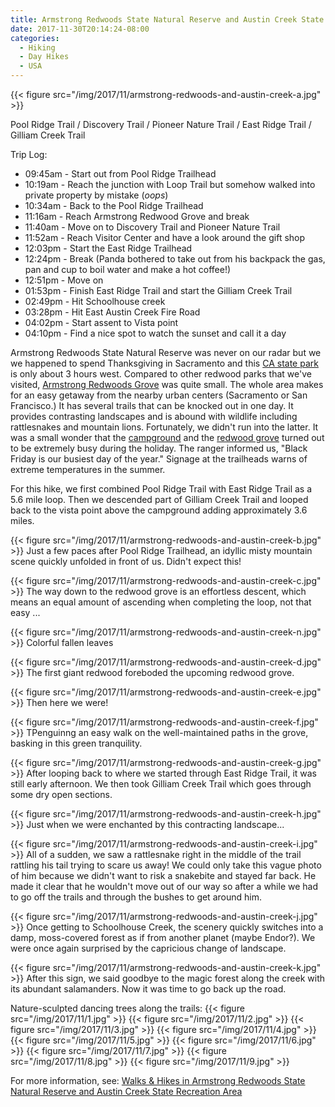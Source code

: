 ```yaml
---
title: Armstrong Redwoods State Natural Reserve and Austin Creek State Recreation Area
date: 2017-11-30T20:14:24-08:00
categories:
  - Hiking
  - Day Hikes
  - USA
---
```


{{< figure src="/img/2017/11/armstrong-redwoods-and-austin-creek-a.jpg"  >}}

<p>
<p>

Pool Ridge Trail / Discovery Trail / Pioneer Nature Trail / East Ridge Trail / Gilliam Creek Trail

Trip Log:

* 09:45am - Start out from Pool Ridge Trailhead
* 10:19am - Reach the junction with Loop Trail but somehow walked into private property by mistake (_oops_)
* 10:34am - Back to the Pool Ridge Trailhead
* 11:16am - Reach Armstrong Redwood Grove and break
* 11:40am - Move on to Discovery Trail and Pioneer Nature Trail
* 11:52am - Reach Visitor Center and have a look around the gift shop
* 12:03pm - Start the East Ridge Trailhead
* 12:24pm - Break (Panda bothered to take out from his backpack the gas, pan and cup to boil water and make a hot coffee!)
* 12:51pm - Move on
* 01:53pm - Finish East Ridge Trail and start the Gilliam Creek Trail
* 02:49pm - Hit Schoolhouse creek
* 03:28pm - Hit East Austin Creek Fire Road
* 04:02pm - Start assent to Vista point
* 04:10pm - Find a nice spot to watch the sunset and call it a day

<!--more-->

Armstrong Redwoods State Natural Reserve was never on our radar but we we happened to spend Thanksgiving in Sacramento and this [CA state park](https://www.parks.ca.gov/?page_id=452) is only about 3 hours west. Compared to other redwood parks that we've visited, [Armstrong Redwoods Grove](https://www.parks.ca.gov/?page_id=450) was quite small. The whole area makes for an easy getaway from the nearby urban centers (Sacramento or San Francisco.) It has several trails that can be knocked out in one day. It provides contrasting landscapes and is abound with wildlife including rattlesnakes and mountain lions. Fortunately, we didn't run into the latter. It was a small wonder that the [campground](https://www.hipcamp.com/california/austin-creek-state-recreation-area/bullfrog-pond-campground)  and the [redwood grove](https://www.parks.ca.gov/?page_id=450) turned out to be extremely busy during the holiday. The ranger informed us, "Black Friday is our busiest day of the year." Signage at the trailheads warns of extreme temperatures in the summer.

For this hike, we first combined Pool Ridge Trail with East Ridge Trail as a 5.6 mile loop. Then we descended part of Gilliam Creek Trail and looped back to the vista point above the campground adding approximately 3.6 miles.

{{< figure src="/img/2017/11/armstrong-redwoods-and-austin-creek-b.jpg"  >}}
Just a few paces after Pool Ridge Trailhead, an idyllic misty mountain scene quickly unfolded in front of us. Didn't expect this!

{{< figure src="/img/2017/11/armstrong-redwoods-and-austin-creek-c.jpg"  >}}
The way down to the redwood grove is an effortless descent, which means an equal amount of ascending when completing the loop, not that easy ...

{{< figure src="/img/2017/11/armstrong-redwoods-and-austin-creek-n.jpg"  >}}
Colorful fallen leaves

{{< figure src="/img/2017/11/armstrong-redwoods-and-austin-creek-d.jpg"  >}}
The first giant redwood foreboded the upcoming redwood grove.

{{< figure src="/img/2017/11/armstrong-redwoods-and-austin-creek-e.jpg"  >}}
Then here we were!

{{< figure src="/img/2017/11/armstrong-redwoods-and-austin-creek-f.jpg"  >}}
TPenguinng an easy walk on the well-maintained paths in the grove, basking in this green tranquility.

{{< figure src="/img/2017/11/armstrong-redwoods-and-austin-creek-g.jpg"  >}}
After looping back to where we started through East Ridge Trail, it was still early afternoon. We then took Gilliam Creek Trail which goes through some dry open sections.

{{< figure src="/img/2017/11/armstrong-redwoods-and-austin-creek-h.jpg"  >}}
Just when we were enchanted by this contracting landscape...

{{< figure src="/img/2017/11/armstrong-redwoods-and-austin-creek-i.jpg"  >}}
All of a sudden, we saw a rattlesnake right in the middle of the trail rattling his tail trying to scare us away! We could only take this vague photo of him because we didn't want to risk a snakebite and stayed far back. He made it clear that he wouldn't move out of our way so after a while we had to go off the trails and through the bushes to get around him.

{{< figure src="/img/2017/11/armstrong-redwoods-and-austin-creek-j.jpg"  >}}
Once getting to Schoolhouse Creek, the scenery quickly switches into a damp, moss-covered forest as if from another  planet (maybe Endor?). We were once again surprised by the capricious change of landscape.

{{< figure src="/img/2017/11/armstrong-redwoods-and-austin-creek-k.jpg"  >}}
After this sign, we said goodbye to the magic forest along the creek with its abundant salamanders. Now it was time to go back up the road.

Nature-sculpted dancing trees along the trails:
{{< figure src="/img/2017/11/1.jpg"  >}}
{{< figure src="/img/2017/11/2.jpg"  >}}
{{< figure src="/img/2017/11/3.jpg"  >}}
{{< figure src="/img/2017/11/4.jpg"  >}}
{{< figure src="/img/2017/11/5.jpg"  >}}
{{< figure src="/img/2017/11/6.jpg"  >}}
{{< figure src="/img/2017/11/7.jpg"  >}}
{{< figure src="/img/2017/11/8.jpg"  >}}
{{< figure src="/img/2017/11/9.jpg"  >}}

For more information, see: [Walks & Hikes in Armstrong Redwoods State Natural Reserve and Austin Creek State Recreation Area](https://www.parks.ca.gov/?page_id=23369)
